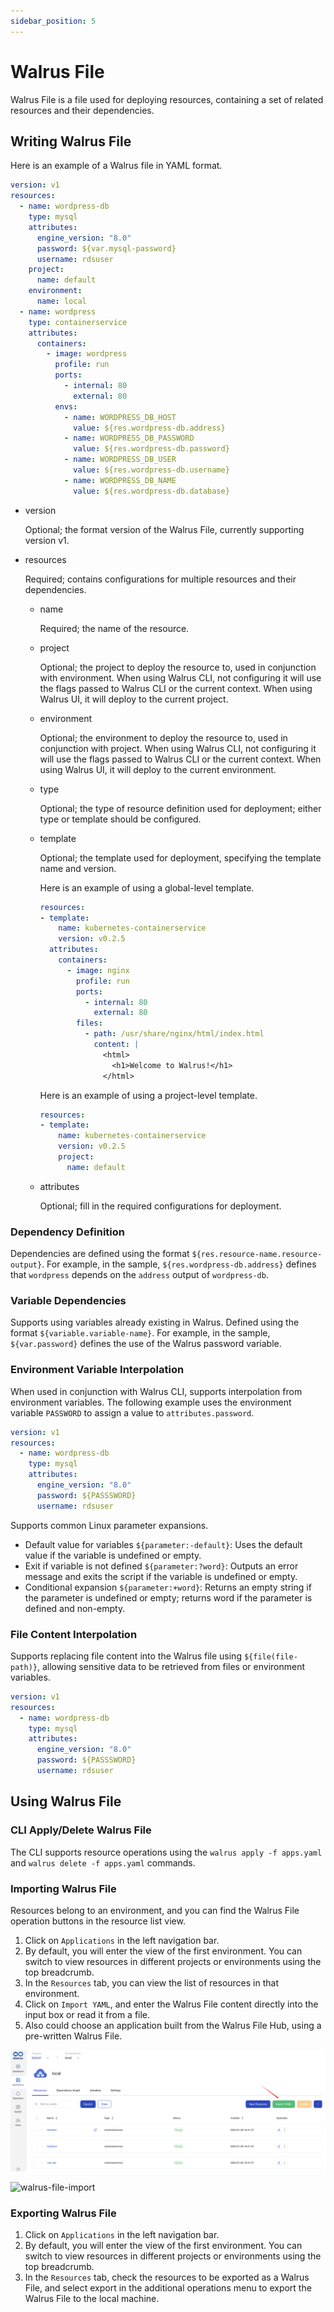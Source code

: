 ```yaml
---
sidebar_position: 5
---
```


# Walrus File

Walrus File is a file used for deploying resources, containing a set of related resources and their dependencies.

## Writing Walrus File

Here is an example of a Walrus file in YAML format.

```yaml
version: v1
resources:
  - name: wordpress-db
    type: mysql
    attributes:
      engine_version: "8.0"
      password: ${var.mysql-password}
      username: rdsuser
    project:
      name: default
    environment:
      name: local
  - name: wordpress
    type: containerservice
    attributes:
      containers:
        - image: wordpress
          profile: run
          ports:
            - internal: 80
              external: 80
          envs:
            - name: WORDPRESS_DB_HOST
              value: ${res.wordpress-db.address}
            - name: WORDPRESS_DB_PASSWORD
              value: ${res.wordpress-db.password}
            - name: WORDPRESS_DB_USER
              value: ${res.wordpress-db.username}
            - name: WORDPRESS_DB_NAME
              value: ${res.wordpress-db.database}
```

- version

  Optional; the format version of the Walrus File, currently supporting version v1.

- resources

  Required; contains configurations for multiple resources and their dependencies.

  - name

    Required; the name of the resource.

  - project
    
    Optional; the project to deploy the resource to, used in conjunction with environment. When using Walrus CLI, not configuring it will use the flags passed to Walrus CLI or the current context. When using Walrus UI, it will deploy to the current project.

  - environment
    
    Optional; the environment to deploy the resource to, used in conjunction with project. When using Walrus CLI, not configuring it will use the flags passed to Walrus CLI or the current context. When using Walrus UI, it will deploy to the current environment.

  - type

    Optional; the type of resource definition used for deployment; either type or template should be configured.

  - template

    Optional; the template used for deployment, specifying the template name and version.

    Here is an example of using a global-level template.
    ```yaml
    resources:
    - template:
        name: kubernetes-containerservice
        version: v0.2.5
      attributes: 
        containers:
          - image: nginx
            profile: run
            ports:
              - internal: 80
                external: 80
            files:
              - path: /usr/share/nginx/html/index.html
                content: |
                  <html>
                    <h1>Welcome to Walrus!</h1>
                  </html>
    ```

    Here is an example of using a project-level template.
    ```yaml
    resources:
    - template:
        name: kubernetes-containerservice
        version: v0.2.5
        project:
          name: default
    ```
  
  - attributes
  
    Optional; fill in the required configurations for deployment.

### Dependency Definition

Dependencies are defined using the format `${res.resource-name.resource-output}`. For example, in the sample, `${res.wordpress-db.address}` defines that `wordpress` depends on the `address` output of `wordpress-db`.

### Variable Dependencies

Supports using variables already existing in Walrus. Defined using the format `${variable.variable-name}`. For example, in the sample, `${var.password}` defines the use of the Walrus password variable.

### Environment Variable Interpolation

When used in conjunction with Walrus CLI, supports interpolation from environment variables. The following example uses the environment variable `PASSWORD` to assign a value to `attributes.password`.

```yaml
version: v1
resources:
  - name: wordpress-db
    type: mysql
    attributes:
      engine_version: "8.0"
      password: ${PASSSWORD}
      username: rdsuser
```

Supports common Linux parameter expansions.

- Default value for variables `${parameter:-default}`: Uses the default value if the variable is undefined or empty.
- Exit if variable is not defined `${parameter:?word}`: Outputs an error message and exits the script if the variable is undefined or empty.
- Conditional expansion `${parameter:+word}`: Returns an empty string if the parameter is undefined or empty; returns word if the parameter is defined and non-empty.

### File Content Interpolation

Supports replacing file content into the Walrus file using `${file(file-path)}`, allowing sensitive data to be retrieved from files or environment variables.

```yaml
version: v1
resources:
  - name: wordpress-db
    type: mysql
    attributes:
      engine_version: "8.0"
      password: ${PASSSWORD}
      username: rdsuser
```

## Using Walrus File 

### CLI Apply/Delete Walrus File

The CLI supports resource operations using the `walrus apply -f apps.yaml` and `walrus delete -f apps.yaml` commands.

### Importing Walrus File

Resources belong to an environment, and you can find the Walrus File operation buttons in the resource list view.

1. Click on `Applications` in the left navigation bar.
2. By default, you will enter the view of the first environment. You can switch to view resources in different projects or environments using the top breadcrumb.
3. In the `Resources` tab, you can view the list of resources in that environment.
4. Click on `Import YAML`, and enter the Walrus File content directly into the input box or read it from a file.
5. Also could choose an application built from the Walrus File Hub, using a pre-written Walrus File.

![walrus-file-import](/img/v0.6.0/application/resource/walrus-file-import.png)

![walrus-file-import](/img/v0.5.0/application/resource/walrus-file-import-from-hub.png)

### Exporting Walrus File

1. Click on `Applications` in the left navigation bar.
2. By default, you will enter the view of the first environment. You can switch to view resources in different projects or environments using the top breadcrumb.
3. In the `Resources` tab, check the resources to be exported as a Walrus File, and select export in the additional operations menu to export the Walrus File to the local machine.

